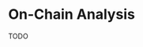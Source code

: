 # On-Chain Analysis

<!--
Inflow
Outflow
Market Cycles
Large Transactions

Open Interest
Funding Rate
-->

TODO
